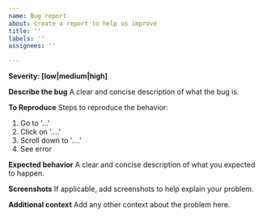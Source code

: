 ```yaml
---
name: Bug report
about: Create a report to help us improve
title: ''
labels: ''
assignees: ''

---
```


**Severity: [low|medium|high]**
<!-- Low: Does not need to be worked on with any urgency. Issue refers to a nice-to-have change. e.g. extra documentation/minor refactor/nice-to-have new feature -->
<!-- Medium: Does not need to be worked on immediately, but should be actioned in the near future. e.g. desired new feature/bug affecting very few cases (primarily non-breaking) -->
<!-- High: Immediate action required. e.g. major security vulnerability/major bug affecting many use cases (breaking) -->

**Describe the bug**
A clear and concise description of what the bug is.

**To Reproduce**
Steps to reproduce the behavior:
1. Go to '...'
2. Click on '....'
3. Scroll down to '....'
4. See error

**Expected behavior**
A clear and concise description of what you expected to happen.

**Screenshots**
If applicable, add screenshots to help explain your problem.

**Additional context**
Add any other context about the problem here.
